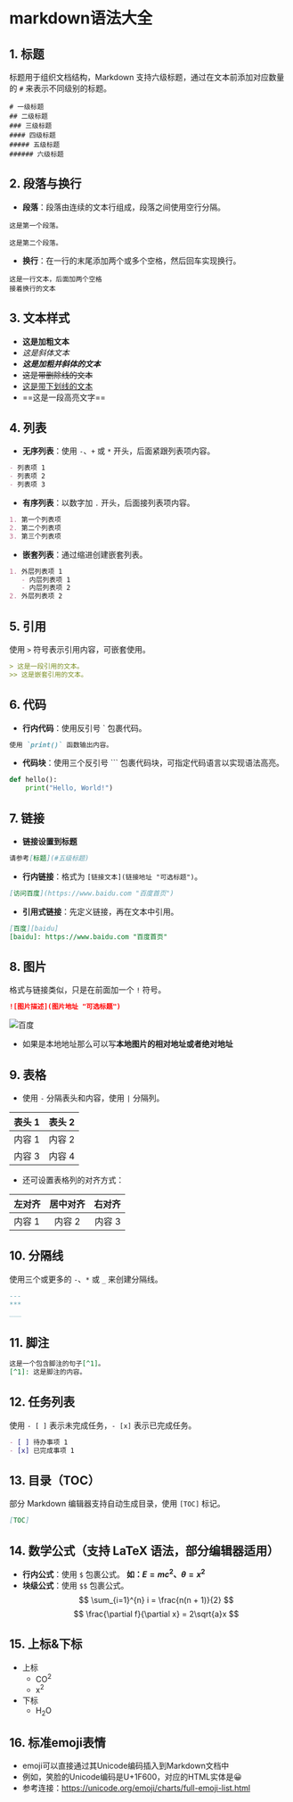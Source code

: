 # markdown语法大全

## 1. 标题
标题用于组织文档结构，Markdown 支持六级标题，通过在文本前添加对应数量的 `#` 来表示不同级别的标题。
```
# 一级标题
## 二级标题
### 三级标题
#### 四级标题
##### 五级标题
###### 六级标题
```

## 2. 段落与换行
- **段落**：段落由连续的文本行组成，段落之间使用空行分隔。
```
这是第一个段落。

这是第二个段落。
```
- **换行**：在一行的末尾添加两个或多个空格，然后回车实现换行。
```
这是一行文本，后面加两个空格  
接着换行的文本
```

## 3. 文本样式
- **这是加粗文本**
- *这是斜体文本*
- ***这是加粗并斜体的文本***
- ~~这是带删除线的文本~~
- <u>这是带下划线的文本</u>
- ==这是一段高亮文字==

## 4. 列表
- **无序列表**：使用 `-`、`+` 或 `*` 开头，后面紧跟列表项内容。
```markdown
- 列表项 1
- 列表项 2
- 列表项 3
```
- **有序列表**：以数字加 `.` 开头，后面接列表项内容。
```markdown
1. 第一个列表项
2. 第二个列表项
3. 第三个列表项
```
- **嵌套列表**：通过缩进创建嵌套列表。
```markdown
1. 外层列表项 1
   - 内层列表项 1
   - 内层列表项 2
2. 外层列表项 2
```

## 5. 引用
使用 `>` 符号表示引用内容，可嵌套使用。
```markdown
> 这是一段引用的文本。
>> 这是嵌套引用的文本。
```

## 6. 代码
- **行内代码**：使用反引号 ` 包裹代码。
```markdown
使用 `print()` 函数输出内容。
```
- **代码块**：使用三个反引号 ``` 包裹代码块，可指定代码语言以实现语法高亮。
```python
def hello():
    print("Hello, World!")
```

## 7. 链接
- **链接设置到标题**
```markdown
请参考[标题](#五级标题)
```
- **行内链接**：格式为 `[链接文本](链接地址 "可选标题")`。
```markdown
[访问百度](https://www.baidu.com "百度首页")
```
- **引用式链接**：先定义链接，再在文本中引用。
```markdown
[百度][baidu]
[baidu]: https://www.baidu.com "百度首页"
```

## 8. 图片
格式与链接类似，只是在前面加一个 `!` 符号。
```markdown
![图片描述](图片地址 "可选标题")
```

 ![百度](https://www.baidu.com/img/PCtm_d9c8750bed0b3c7d089fa7d55720d6cf.png "百度搜索")

 - 如果是本地地址那么可以写**本地图片的相对地址或者绝对地址**

## 9. 表格
- 使用 `-` 分隔表头和内容，使用 `|` 分隔列。

| 表头 1 | 表头 2 |
| ---- | ---- |
| 内容 1 | 内容 2 |
| 内容 3 | 内容 4 |

- 还可设置表格列的对齐方式：

| 左对齐 | 居中对齐 | 右对齐 |
| :----- | :------: | -----: |
| 内容 1 | 内容 2 | 内容 3 |

## 10. 分隔线
使用三个或更多的 `-`、`*` 或 `_` 来创建分隔线。
```markdown
---
***
___
```

## 11. 脚注
```markdown
这是一个包含脚注的句子[^1]。
[^1]: 这是脚注的内容。
```

## 12. 任务列表
使用 `- [ ]` 表示未完成任务，`- [x]` 表示已完成任务。
```markdown
- [ ] 待办事项 1
- [x] 已完成事项 1
```

## 13. 目录（TOC）
部分 Markdown 编辑器支持自动生成目录，使用 `[TOC]` 标记。
```markdown
[TOC]
```

## 14. 数学公式（支持 LaTeX 语法，部分编辑器适用）
- **行内公式**：使用 `$` 包裹公式。
**如：$E=mc^2$、$\theta=x^2$**
- **块级公式**：使用 `$$` 包裹公式。
$$
\sum_{i=1}^{n} i = \frac{n(n + 1)}{2}
$$
$$
\frac{\partial f}{\partial x} = 2\sqrt{a}x
$$

## 15. 上标&下标
- 上标
  - CO<sup>2</sup>
  - x<sup>2</sup>
- 下标
  - H<sub>2</sub>O

## 16. 标准emoji表情
- emoji可以直接通过其Unicode编码插入到Markdown文档中
- 例如，笑脸的Unicode编码是U+1F600，对应的HTML实体是&#x1F600;
- 参考连接：https://unicode.org/emoji/charts/full-emoji-list.html